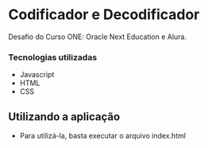 # Codificador e Decodificador 

Desafio do Curso ONE: Oracle Next Education e Alura.


### Tecnologias utilizadas

- Javascript
- HTML
- CSS

## Utilizando a aplicação
- Para utilizá-la, basta executar o arquivo index.html
